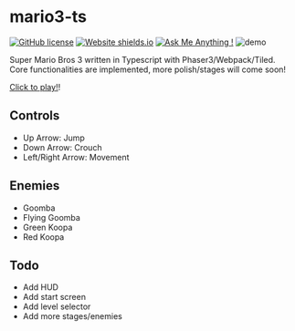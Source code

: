 # mario3-ts
[![GitHub license](https://img.shields.io/github/license/Naereen/StrapDown.js.svg)](https://github.com/Naereen/StrapDown.js/blob/master/LICENSE)
[![Website shields.io](https://img.shields.io/website-up-down-green-red/http/shields.io.svg)](http://shields.io/)
[![Ask Me Anything !](https://img.shields.io/badge/Ask%20me-anything-1abc9c.svg)](https://GitHub.com/Naereen/ama)
![demo](mario-demo.gif)

Super Mario Bros 3 written in Typescript with Phaser3/Webpack/Tiled.  
Core functionalities are implemented, more polish/stages will come soon!

[Click to play!](https://jchoucode.github.io/mario3-ts/)!

## Controls
* Up Arrow: Jump
* Down Arrow: Crouch
* Left/Right Arrow: Movement

## Enemies 
* Goomba
* Flying Goomba
* Green Koopa
* Red Koopa

## Todo
* Add HUD
* Add start screen
* Add level selector
* Add more stages/enemies






